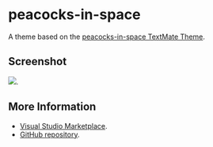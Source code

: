 # peacocks-in-space

A theme based on the [peacocks-in-space TextMate Theme](http://colorsublime.com/theme/peacocks-in-space).


## Screenshot
![](https://raw.githubusercontent.com/gerane/VSCodeThemes/master/gerane.Theme-peacocks-in-space/screenshot.png).


## More Information
* [Visual Studio Marketplace](https://marketplace.visualstudio.com/items/gerane.Theme-peacocks-in-space).
* [GitHub repository](https://github.com/gerane/VSCodeThemes).
